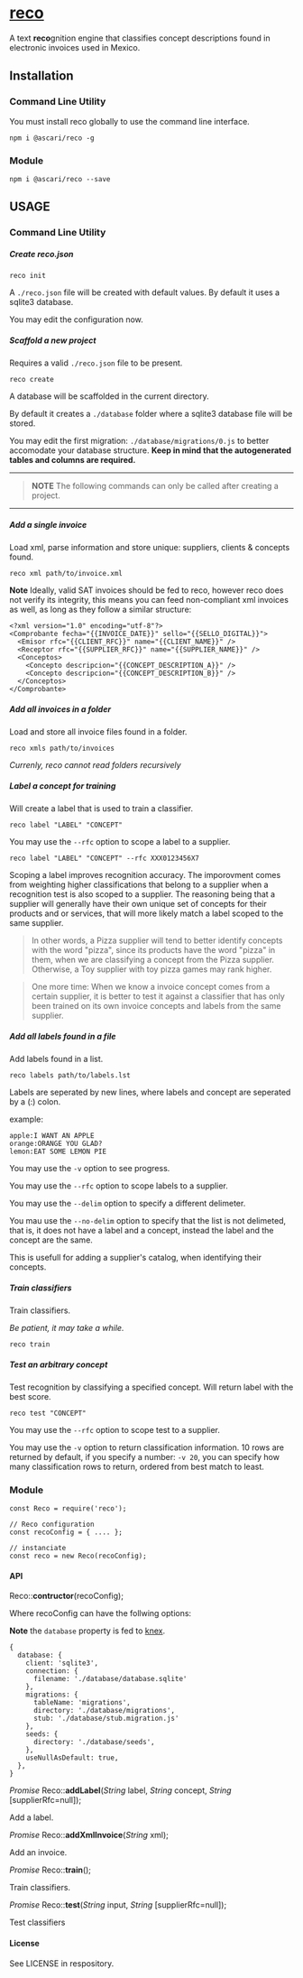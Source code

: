# [reco]()

A text **reco**gnition engine that classifies concept descriptions found in electronic invoices used in Mexico.

## Installation

### Command Line Utility

You must install reco globally to use the command line interface.

```
npm i @ascari/reco -g
```

### Module

```
npm i @ascari/reco --save
```

## USAGE

### Command Line Utility

##### Create reco.json

```
reco init
```

A `./reco.json` file will be created with default values. 
By default it uses a sqlite3 database.

You may edit the configuration now.

##### Scaffold a new project

Requires a valid `./reco.json` file to be present.

```
reco create
```

A database will be scaffolded in the current directory.

By default it creates a `./database` folder where a sqlite3 database file will be stored.

You may edit the first migration: `./database/migrations/0.js` to better accomodate your database structure.
**Keep in mind that the autogenerated tables and columns are required.**

-----------

> **NOTE** The following commands can only be called after creating a project.

-----------

##### Add a single invoice

Load xml, parse information and store unique: suppliers, clients & concepts found.

```
reco xml path/to/invoice.xml
```

**Note** Ideally, valid SAT invoices should be fed to reco, however reco does not verify its integrity, this means you can feed non-compliant xml invoices as well, as long as they follow a similar structure:

```
<?xml version="1.0" encoding="utf-8"?>
<Comprobante fecha="{{INVOICE_DATE}}" sello="{{SELLO_DIGITAL}}">
  <Emisor rfc="{{CLIENT_RFC}}" name="{{CLIENT_NAME}}" />
  <Receptor rfc="{{SUPPLIER_RFC}}" name="{{SUPPLIER_NAME}}" />
  <Conceptos>
    <Concepto descripcion="{{CONCEPT_DESCRIPTION_A}}" />
    <Concepto descripcion="{{CONCEPT_DESCRIPTION_B}}" />
  </Conceptos>
</Comprobante>
```

##### Add all invoices in a folder

Load and store all invoice files found in a folder.

```
reco xmls path/to/invoices
```

*Currenly, reco cannot read folders recursively*

##### Label a concept for training

Will create a label that is used to train a classifier.

```
reco label "LABEL" "CONCEPT"
```

You may use the `--rfc` option to scope a label to a supplier.

```
reco label "LABEL" "CONCEPT" --rfc XXX0123456X7
```

Scoping a label improves recognition accuracy.
The imporovment comes from weighting higher classifications that belong to a supplier when a recognition test is also scoped to a supplier.
The reasoning being that a supplier will generally have their own unique set of concepts for their products and or services, that will more likely match a label scoped to the same supplier.

> In other words, a Pizza supplier will tend to better identify concepts with the word "pizza", since its products have the word "pizza" in them, when we are classifying a concept from the Pizza supplier. Otherwise, a Toy supplier with toy pizza games may rank higher.

> One more time: When we know a invoice concept comes from a certain supplier, it is better to test it against a classifier that has only been trained on its own invoice concepts and labels from the same supplier.

##### Add all labels found in a file

Add labels found in a list.

```
reco labels path/to/labels.lst
```

Labels are seperated by new lines, where labels and concept are seperated by a (:) colon.

example: 

```
apple:I WANT AN APPLE
orange:ORANGE YOU GLAD?
lemon:EAT SOME LEMON PIE
```
You may use the `-v` option to see progress.

You may use the `--rfc` option to scope labels to a supplier.

You may use the `--delim` option to specify a different delimeter.

You mau use the `--no-delim` option to specify that the list is not delimeted, that is, it does not have a label and a concept, instead the label and the concept are the same.

This is usefull for adding a supplier's catalog, when identifying their concepts.

##### Train classifiers

Train classifiers. 

*Be patient, it may take a while.*

```
reco train
```

##### Test an arbitrary concept

Test recognition by classifying a specified concept.
Will return label with the best score.

```
reco test "CONCEPT"
```

You may use the `--rfc` option to scope test to a supplier.

You may use the `-v` option to return classification information.
10 rows are returned by default, if you specify a number: `-v 20`, you can specify how many classification rows to return, ordered from best match to least.

### Module

```
const Reco = require('reco');

// Reco configuration
const recoConfig = { .... };

// instanciate
const reco = new Reco(recoConfig);
```

#### API

Reco::**contructor**(recoConfig);

Where recoConfig can have the follwing options:

**Note** the `database` property is fed to [knex](https://github.com/tgriesser/knex).

```
{
  database: {
    client: 'sqlite3',
    connection: {
      filename: './database/database.sqlite'
    },
    migrations: {
      tableName: 'migrations',
      directory: './database/migrations',
      stub: './database/stub.migration.js'
    },
    seeds: {
      directory: './database/seeds',
    },
    useNullAsDefault: true,
  },
}
```

*Promise* Reco::**addLabel**(*String* label, *String* concept, *String* [supplierRfc=null]);

Add a label.

*Promise* Reco::**addXmlInvoice**(*String* xml);

Add an invoice.

*Promise* Reco::**train**();

Train classifiers.

*Promise* Reco::**test**(*String* input, *String* [supplierRfc=null]);

Test classifiers

#### License

See LICENSE in respository.